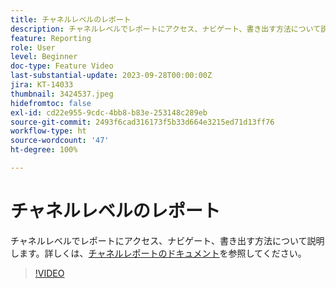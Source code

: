 ```yaml
---
title: チャネルレベルのレポート
description: チャネルレベルでレポートにアクセス、ナビゲート、書き出す方法について説明します。
feature: Reporting
role: User
level: Beginner
doc-type: Feature Video
last-substantial-update: 2023-09-28T00:00:00Z
jira: KT-14033
thumbnail: 3424537.jpeg
hidefromtoc: false
exl-id: cd22e955-9cdc-4bb8-b83e-253148c289eb
source-git-commit: 2493f6cad316173f5b33d664e3215ed71d13ff76
workflow-type: ht
source-wordcount: '47'
ht-degree: 100%

---
```


# チャネルレベルのレポート

チャネルレベルでレポートにアクセス、ナビゲート、書き出す方法について説明します。詳しくは、[チャネルレポートのドキュメント](https://experienceleague.adobe.com/docs/journey-optimizer/using/reporting/channel-report/channel-report.html?lang=ja)を参照してください。

>[!VIDEO](https://video.tv.adobe.com/v/3424537/?learn=on)
